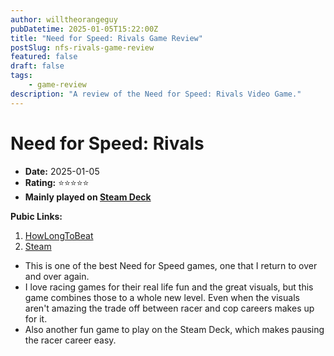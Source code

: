 ```yaml
---
author: willtheorangeguy
pubDatetime: 2025-01-05T15:22:00Z
title: "Need for Speed: Rivals Game Review"
postSlug: nfs-rivals-game-review
featured: false
draft: false
tags:
    - game-review
description: "A review of the Need for Speed: Rivals Video Game."
---
```


# Need for Speed: Rivals

-   **Date:** 2025-01-05
-   **Rating:** ⭐⭐⭐⭐⭐
-   **Mainly played on [Steam Deck](https://store.steampowered.com/steamdeck)**

**Pubic Links:**

1. [HowLongToBeat](https://howlongtobeat.com/game/93948/reviews/u-lcskid/1)
2. [Steam](https://steamcommunity.com/id/lcskid/recommended/1262600?snr=1_5_9__402)

- This is one of the best Need for Speed games, one that I return to over and over again.
- I love racing games for their real life fun and the great visuals, but this game combines those to a whole new level. Even when the visuals aren't amazing the trade off between racer and cop careers makes up for it.
- Also another fun game to play on the Steam Deck, which makes pausing the racer career easy.
